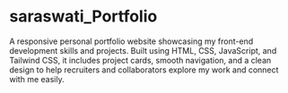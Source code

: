 # saraswati_Portfolio
A responsive personal portfolio website showcasing my front-end development skills and projects. Built using HTML, CSS, JavaScript, and Tailwind CSS, it includes project cards, smooth navigation, and a clean design to help recruiters and collaborators explore my work and connect with me easily.
